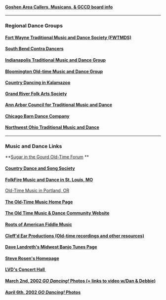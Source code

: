 ---
---

#### [Goshen Area Callers, Musicans, & GCCD board info](GOTLinks.html)

* * *

### Regional Dance Groups

#### [Fort Wayne Traditional Music and Dance Society (FWTMDS)](http://www.contrafortwayne.org)

#### [South Bend Contra Dancers](http://www.sbcontras.org/)

#### [Indianapolis Traditional Music and Dance Group](http://www.indycontra.org/)

#### [Bloomington Old-time Music and Dance Group](http://bloomingtoncontra.org/)

#### [Country Dancing in Kalamazoo](http://www.albion.edu/math/ram/cdk/)

[**Grand River Folk Arts Society**](http://www.grfolkarts.org/)

#### [Ann Arbor Council for Traditional Music and Dance](http://aactmad.org/)

#### [Chicago Barn Dance Company](http://www.chicagobarndance.com/)

#### [Northwest Ohio Traditional Music and Dance](http://www.notmad.org/)

<center>

* * *

</center>

### Music and Dance Links  

**[Sugar in the Gourd Old-Time Forum](http://forum.sugarinthegourd.com/index.php) **

#### [Country Dance and Song Society](http://www.cdss.org/)

#### [FolkFire Music and Dance in St. Louis, MO](http://www.FolkFire.org/)

[Old-Time Music in Portland, OR](http://www.bubbaguitar.com/)  

#### [The Old-Time Music Home Page](http://www.oldtimemusic.com/)

#### [The Old Time Music & Dance Community Website](http://oldtimemusicanddance.homestead.com/)

#### [Roots of American Fiddle Music](http://www.1001tunes.com/)

#### [Cleff'd Ear Productions (Old-time recordings and other resources)](mailto:cleffd_ear@yahoo.com)

#### [Dave Landreth's Midwest Banjo Tunes Page](http://www.banjoboysbrain.com/)

#### [Steve Rosen's Homepage](http://www.rosenbanjo.com/)

#### [LVD's Concert Hall ](http://lvds.info/)

#### [March 2nd, 2002 _GO Dancing!_ Photos (+ links to video w/Dan & Debbie)](/3-2-02.html)

#### [April 6th, 2002 _GO Dancing!_ Photos](/4-6-02.html)